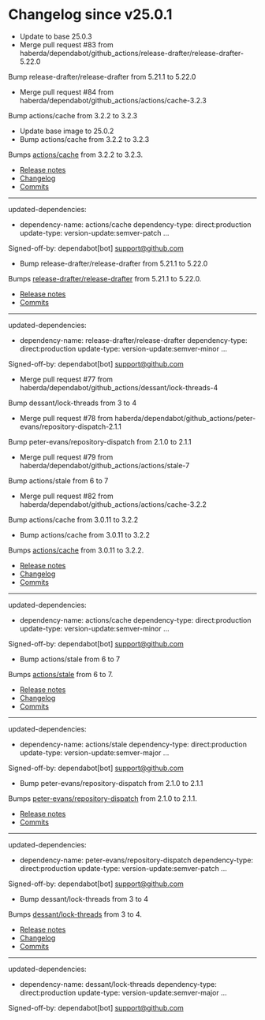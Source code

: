 # Changelog since v25.0.1
- Update to base 25.0.3 
- Merge pull request #83 from haberda/dependabot/github_actions/release-drafter/release-drafter-5.22.0

Bump release-drafter/release-drafter from 5.21.1 to 5.22.0 
- Merge pull request #84 from haberda/dependabot/github_actions/actions/cache-3.2.3

Bump actions/cache from 3.2.2 to 3.2.3 
- Update base image to 25.0.2 
- Bump actions/cache from 3.2.2 to 3.2.3

Bumps [actions/cache](https://github.com/actions/cache) from 3.2.2 to 3.2.3.
- [Release notes](https://github.com/actions/cache/releases)
- [Changelog](https://github.com/actions/cache/blob/main/RELEASES.md)
- [Commits](https://github.com/actions/cache/compare/v3.2.2...v3.2.3)

---
updated-dependencies:
- dependency-name: actions/cache
  dependency-type: direct:production
  update-type: version-update:semver-patch
...

Signed-off-by: dependabot[bot] <support@github.com> 
- Bump release-drafter/release-drafter from 5.21.1 to 5.22.0

Bumps [release-drafter/release-drafter](https://github.com/release-drafter/release-drafter) from 5.21.1 to 5.22.0.
- [Release notes](https://github.com/release-drafter/release-drafter/releases)
- [Commits](https://github.com/release-drafter/release-drafter/compare/v5.21.1...v5.22.0)

---
updated-dependencies:
- dependency-name: release-drafter/release-drafter
  dependency-type: direct:production
  update-type: version-update:semver-minor
...

Signed-off-by: dependabot[bot] <support@github.com> 
- Merge pull request #77 from haberda/dependabot/github_actions/dessant/lock-threads-4

Bump dessant/lock-threads from 3 to 4 
- Merge pull request #78 from haberda/dependabot/github_actions/peter-evans/repository-dispatch-2.1.1

Bump peter-evans/repository-dispatch from 2.1.0 to 2.1.1 
- Merge pull request #79 from haberda/dependabot/github_actions/actions/stale-7

Bump actions/stale from 6 to 7 
- Merge pull request #82 from haberda/dependabot/github_actions/actions/cache-3.2.2

Bump actions/cache from 3.0.11 to 3.2.2 
- Bump actions/cache from 3.0.11 to 3.2.2

Bumps [actions/cache](https://github.com/actions/cache) from 3.0.11 to 3.2.2.
- [Release notes](https://github.com/actions/cache/releases)
- [Changelog](https://github.com/actions/cache/blob/main/RELEASES.md)
- [Commits](https://github.com/actions/cache/compare/v3.0.11...v3.2.2)

---
updated-dependencies:
- dependency-name: actions/cache
  dependency-type: direct:production
  update-type: version-update:semver-minor
...

Signed-off-by: dependabot[bot] <support@github.com> 
- Bump actions/stale from 6 to 7

Bumps [actions/stale](https://github.com/actions/stale) from 6 to 7.
- [Release notes](https://github.com/actions/stale/releases)
- [Changelog](https://github.com/actions/stale/blob/main/CHANGELOG.md)
- [Commits](https://github.com/actions/stale/compare/v6...v7)

---
updated-dependencies:
- dependency-name: actions/stale
  dependency-type: direct:production
  update-type: version-update:semver-major
...

Signed-off-by: dependabot[bot] <support@github.com> 
- Bump peter-evans/repository-dispatch from 2.1.0 to 2.1.1

Bumps [peter-evans/repository-dispatch](https://github.com/peter-evans/repository-dispatch) from 2.1.0 to 2.1.1.
- [Release notes](https://github.com/peter-evans/repository-dispatch/releases)
- [Commits](https://github.com/peter-evans/repository-dispatch/compare/v2.1.0...v2.1.1)

---
updated-dependencies:
- dependency-name: peter-evans/repository-dispatch
  dependency-type: direct:production
  update-type: version-update:semver-patch
...

Signed-off-by: dependabot[bot] <support@github.com> 
- Bump dessant/lock-threads from 3 to 4

Bumps [dessant/lock-threads](https://github.com/dessant/lock-threads) from 3 to 4.
- [Release notes](https://github.com/dessant/lock-threads/releases)
- [Changelog](https://github.com/dessant/lock-threads/blob/master/CHANGELOG.md)
- [Commits](https://github.com/dessant/lock-threads/compare/v3...v4)

---
updated-dependencies:
- dependency-name: dessant/lock-threads
  dependency-type: direct:production
  update-type: version-update:semver-major
...

Signed-off-by: dependabot[bot] <support@github.com> 
